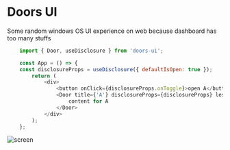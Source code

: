 # Doors UI

Some random windows OS UI experience on web because dashboard has too many stuffs

```javascript
    import { Door, useDisclosure } from 'doors-ui';

    const App = () => {
    const disclosureProps = useDisclosure({ defaultIsOpen: true });
        return (
            <div>
                <button onClick={disclosureProps.onToggle}>open A</button>
                <Door title={'A'} disclosureProps={disclosureProps} lessThanScreen={true}>
                    content for A
                </Door>
            </div>
        );
    };
```
![screen](https://user-images.githubusercontent.com/35160613/149459492-0a9a3e55-bc77-4b73-81b0-fb5126cd8d73.gif)

